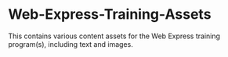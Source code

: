 # Web-Express-Training-Assets

This contains various content assets for the Web Express training program(s), including text and images.
